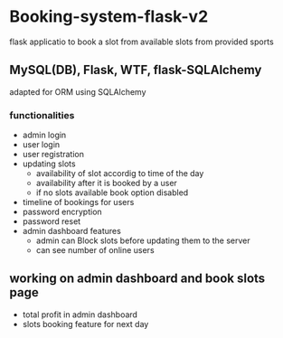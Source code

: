 # Booking-system-flask-v2

flask applicatio to book a slot from available slots from provided sports

## MySQL(DB), Flask, WTF, flask-SQLAlchemy

adapted for ORM using SQLAlchemy

### functionalities

- admin login
- user login
- user registration
- updating slots
  - availability of slot accordig to time of the day
  - availability after it is booked by a user
  - if no slots available book option disabled
- timeline of bookings for users
- password encryption
- password reset
- admin dashboard features
  - admin can Block slots before updating them to the server
  - can see number of online users

## working on admin dashboard and book slots page

- total profit in admin dashboard
- slots booking feature for next day
